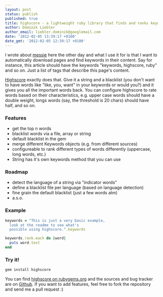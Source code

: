 ```yaml
---
layout: post
status: publish
published: true
title: highscore - a lightweight ruby library that finds and ranks keywords in a string
author: Dominik Liebler
author_email: liebler.dominik@googlemail.com
date: '2012-02-05 13:39:17 +0100'
date_gmt: '2012-02-05 12:39:17 +0100'
---
```

I wrote about [messie](/messie-a-web-crawler-written-in-ruby/) here the other day and what I use it for is that I want to automatically download pages and find keywords in their content. Say for instance, this article should have the keywords "keywords, highscore, ruby" and so on. Just a list of tags that describe this page's content.

[Highscore](https://github.com/domnikl/highscore) exactly does that. Give it a string and a blacklist (you don't want to have words like "like, you, want" in your keywords or would you?) and it gives you all the important words back. You can configure highscore to rate words based on their characteristics, e.g. upper case words should have a double weight, longs words (say, the threshold is 20 chars) should have half, and so on.

### Features


* get the top n words
* blacklist words via a file, array or string
* default blacklist in the gem
* merge different Keywords objects (e.g. from different sources)
* configureable to rank different types of words differently (uppercase, long words, etc.)
* String has it's own keywords method that you can use 

### Roadmap


* detect the language of a string via "indicator words"
* define a blacklist file per language (based on language detection)
* fine grain the default blacklist (just a few words atm)
* a.s.o.

### Example


```ruby
keywords = "This is just a very basic example,
  look at the readme to see what's
  possible using highscore.".keywords

keywords.rank.each do |word|
  puts word.text
end
```

### Try it!


```ruby
gem install highscore
```

You can find [highscore on rubygems.org](https://rubygems.org/gems/highscore) and the sources and bug tracker are on [Github](https://github.com/domnikl/highscore). If you want to add features, feel free to fork the repository and send me a pull request :)

